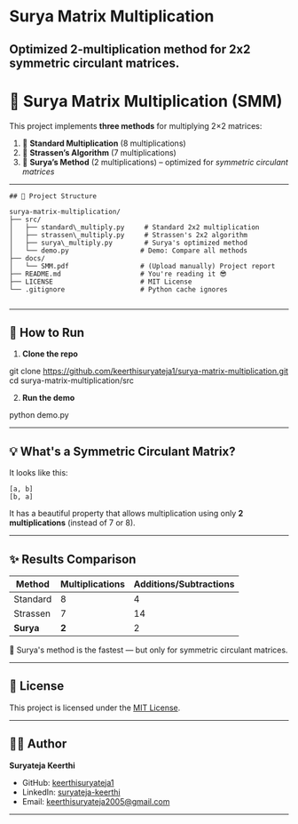 # Surya Matrix Multiplication
Optimized 2-multiplication method for 2x2 symmetric circulant matrices.
---

# 🔢 Surya Matrix Multiplication (SMM)

This project implements **three methods** for multiplying 2×2 matrices:

1. 🧠 **Standard Multiplication** (8 multiplications)
2. 🧠 **Strassen’s Algorithm** (7 multiplications)
3. 🧠 **Surya’s Method** (2 multiplications) – optimized for *symmetric circulant matrices*

---
```
## 📂 Project Structure

surya-matrix-multiplication/
├── src/
│   ├── standard\_multiply.py     # Standard 2x2 multiplication
│   ├── strassen\_multiply.py     # Strassen's 2x2 algorithm
│   ├── surya\_multiply.py        # Surya's optimized method
│   └── demo.py                  # Demo: Compare all methods
├── docs/
│   └── SMM.pdf                  # (Upload manually) Project report
├── README.md                    # You're reading it 😎
├── LICENSE                      # MIT License
└── .gitignore                   # Python cache ignores


```
---

## 🧪 How to Run

1. **Clone the repo**
   
git clone https://github.com/keerthisuryateja1/surya-matrix-multiplication.git
cd surya-matrix-multiplication/src


2. **Run the demo**


python demo.py


---

## 💡 What's a Symmetric Circulant Matrix?

It looks like this:

```
[a, b]
[b, a]
```

It has a beautiful property that allows multiplication using only **2 multiplications** (instead of 7 or 8).

---

## ✨ Results Comparison

| Method    | Multiplications | Additions/Subtractions |
| --------- | --------------- | ---------------------- |
| Standard  | 8               | 4                      |
| Strassen  | 7               | 14                     |
| **Surya** | **2**           | 2                      |

🚀 Surya's method is the fastest — but only for symmetric circulant matrices.

---

## 📜 License

This project is licensed under the [MIT License](LICENSE).

---

## 👨‍💻 Author

**Suryateja Keerthi**

* GitHub: [keerthisuryateja1](https://github.com/keerthisuryateja1)
* LinkedIn: [suryateja-keerthi](https://www.linkedin.com/in/suryateja-keerthi)
* Email: [keerthisuryateja2005@gmail.com](mailto:keerthisuryateja2005@gmail.com)

---
